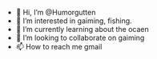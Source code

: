 
- 👋 Hi, I’m @Humorgutten
- 👀 I’m interested in gaiming, fishing.
- 🌱 I’m currently learning about the ocaen
- 💞️ I’m looking to collaborate on gaiming
- 📫 How to reach me gmail


<!---
Humorgutten/Humorgutten is a ✨ special ✨ repository because its `README.md` (this file) appears on your GitHub profile.
You can click the Preview link to take a look at your changes.
--->
